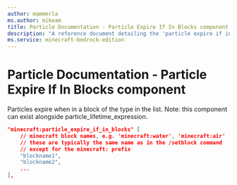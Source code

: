 ```yaml
---
author: mammerla
ms.author: mikeam
title: Particle Documentation - Particle Expire If In Blocks component
description: "A reference document detailing the 'particle expire if in blocks' particle component"
ms.service: minecraft-bedrock-edition
---
```


# Particle Documentation - Particle Expire If In Blocks component

Particles expire when in a block of the type in the list. Note: this component can exist alongside particle_lifetime_expression.

```json
"minecraft:particle_expire_if_in_blocks" [
    // minecraft block names, e.g. 'minecraft:water', 'minecraft:air'
    // these are typically the same name as in the /setblock command
    // except for the minecraft: prefix
    "blockname1",
    "blockname2",
    ...
],
```
